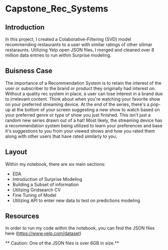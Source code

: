 # Capstone_Rec_Systems

## Introduction
In this project, I created a Colaborative-Filtering (SVD) model recommending restaurants to a user with similar ratings of other silimar restaraunts. Utilizing Yelp open JSON files, I merged and cleaned over 8 million data entries to run within Surprise modeling.

## Buisness Case
The importance of a Recommendation System is to retain the interest of the user or subscriber to the brand or product they originally had interest on. Without a quality rec system in place, a user can lose interest in a brand due to irrelevant content. Think about when you're watching your favorite show on your preferred streaming device. At the end of the series, there's a pop-up at the bottom of your screen suggesting a new show to watch based on your preferred genre or type of show you just finished. This isn't just a random new series drawn out of a hat! Most likely, the streaming device has a recommendation system being utilized to learn your preferences and base it's suggestions to you from your viewed shows and how you rated them along with other users that have rated similarly to you.

## Layout
Within my notebook, there are six main sections:
* EDA
* Introduction of Surprise Modeling
* Building a Subset of information
* Utilizing Gridsearch CV
* Fine Tuning of Model
* Utilizing API to enter new data to test on predictions modeling

## Resources

In order to run my code within the notebook, you can find the JSON files here (https://www.yelp.com/dataset)

** Caution: One of the JSON files is over 6GB in size.**

